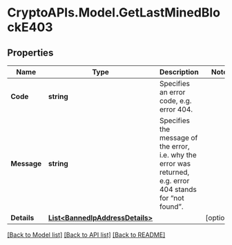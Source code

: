 # CryptoAPIs.Model.GetLastMinedBlockE403

## Properties

Name | Type | Description | Notes
------------ | ------------- | ------------- | -------------
**Code** | **string** | Specifies an error code, e.g. error 404. | 
**Message** | **string** | Specifies the message of the error, i.e. why the error was returned, e.g. error 404 stands for “not found”. | 
**Details** | [**List&lt;BannedIpAddressDetails&gt;**](BannedIpAddressDetails.md) |  | [optional] 

[[Back to Model list]](../README.md#documentation-for-models) [[Back to API list]](../README.md#documentation-for-api-endpoints) [[Back to README]](../README.md)

